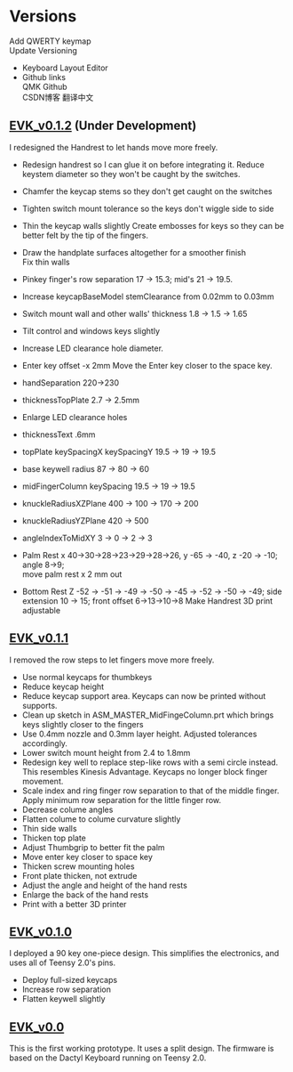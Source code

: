# Versions 
Add QWERTY keymap   
Update Versioning  
  * Keyboard Layout Editor   
  * Github links  
  QMK Github  
CSDN博客 翻译中文  

## [EVK_v0.1.2](EVK_v0.1.2) (Under Development)  
I redesigned the Handrest to let hands move more freely.
* Redesign handrest so I can glue it on before integrating it.
Reduce keystem diameter so they won't be caught by the switches.
* Chamfer the keycap stems so they don't get caught on the switches  
* Tighten switch mount tolerance so the keys don't wiggle side to side
* Thin the keycap walls slightly
Create embosses for keys so they can be better felt by the tip of the fingers.
* Draw the handplate surfaces altogether for a smoother finish  
Fix thin walls
* Pinkey finger's row separation 17 -> 15.3; mid's 21 -> 19.5.
* Increase keycapBaseModel stemClearance from 0.02mm to 0.03mm  
* Switch mount wall and other walls' thickness 1.8 -> 1.5 -> 1.65
* Tilt control and windows keys slightly
* Increase LED clearance hole diameter.
* Enter key offset -x 2mm
Move the Enter key closer to the space key.
* handSeparation 220->230
* thicknessTopPlate 2.7 -> 2.5mm
* Enlarge LED clearance holes
* thicknessText .6mm
* topPlate keySpacingX keySpacingY 19.5 -> 19 -> 19.5
* base keywell radius 87 -> 80 -> 60
* midFingerColumn keySpacing 19.5 -> 19 -> 19.5
* knuckleRadiusXZPlane 400 -> 100 -> 170 -> 200
* knuckleRadiusYZPlane 420 -> 500
* angleIndexToMidXY 3 -> 0 -> 2 -> 3

* Palm Rest x 40->30->28->23->29->28->26, y -65 -> -40, z -20 -> -10;  angle 8->9;  
move palm rest x 2 mm out
* Bottom Rest Z -52 -> -51 -> -49 -> -50 -> -45 -> -52 -> -50 -> -49; side extension 10 -> 15; front offset 6->13->10->8
Make Handrest 3D print adjustable

## [EVK_v0.1.1](EVK_v0.1.1)
I removed the row steps to let fingers move more freely.
* Use normal keycaps for thumbkeys
* Reduce keycap height
* Reduce keycap support area. Keycaps can now be printed without supports.
* Clean up sketch in ASM_MASTER_MidFingeColumn.prt which brings keys slightly closer to the fingers
* Use 0.4mm nozzle and 0.3mm layer height. Adjusted tolerances accordingly.
* Lower switch mount height from 2.4 to 1.8mm
* Redesign key well to replace step-like rows with a semi circle instead. This resembles Kinesis Advantage. Keycaps no longer block finger movement.
* Scale index and ring finger row separation to that of the middle finger. Apply minimum row separation for the little finger row.
* Decrease colume angles
* Flatten colume to colume curvature slightly
* Thin side walls
* Thicken top plate
* Adjust Thumbgrip to better fit the palm
* Move enter key closer to space key
* Thicken screw mounting holes  
* Front plate thicken, not extrude  
* Adjust the angle and height of the hand rests  
* Enlarge the back of the hand rests  
* Print with a better 3D printer  

## [EVK_v0.1.0](EVK_v0.1.0)
I deployed a 90 key one-piece design. This simplifies the electronics, and uses all of Teensy 2.0's pins.   
* Deploy full-sized keycaps  
* Increase row separation
* Flatten keywell slightly

## [EVK_v0.0](EVK_v0.0) 
This is the first working prototype. It uses a split design. The firmware is based on the Dactyl Keyboard running on Teensy 2.0.  